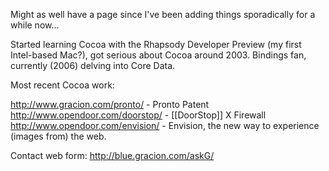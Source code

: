  

Might as well have a page since I've been adding things sporadically for a while now...

Started learning Cocoa with the Rhapsody Developer Preview (my first Intel-based Mac?), got serious about Cocoa around 2003. Bindings fan, currently (2006) delving into Core Data.

Most recent Cocoa work:

http://www.gracion.com/pronto/ - Pronto Patent
http://www.opendoor.com/doorstop/ - [[DoorStop]] X Firewall
http://www.opendoor.com/envision/ - Envision, the new way to experience (images from) the web.

Contact web form: http://blue.gracion.com/askG/